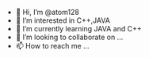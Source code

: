 - 👋 Hi, I’m @atom128
- 👀 I’m interested in C++,JAVA
- 🌱 I’m currently learning JAVA and C++
- 💞️ I’m looking to collaborate on ...
- 📫 How to reach me ...

<!---
atom128/atom128 is a ✨ special ✨ repository because its `README.md` (this file) appears on your GitHub profile.
You can click the Preview link to take a look at your changes.
--->
